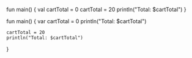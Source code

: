 fun main() {
    val cartTotal = 0
    cartTotal = 20
    println("Total: $cartTotal")
}


fun main() {
    var cartTotal = 0
    println("Total: $cartTotal")

    cartTotal = 20
    println("Total: $cartTotal")
}
